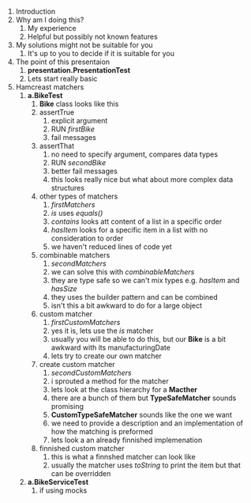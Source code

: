 1. Introduction
1. Why am I doing this?
    1. My experience
    1. Helpful but possibly not known features
1. My solutions might not be suitable for you
    1. It's up to you to decide if it is suitable for you
1. The point of this presentaion
    1. __presentation.PresentationTest__
    1. Lets start really basic
1. Hamcreast matchers
    1. __a.BikeTest__
        1. __Bike__ class looks like this
        1. assertTrue
            1. explicit argument
            1. RUN _firstBike_
            1. fail messages
        1. assertThat
            1. no need to specify argument, compares data types
            1. RUN _secondBike_
            1. better fail messages
            1. this looks really nice but what about more complex data structures
        1. other types of matchers
            1. _firstMatchers_
            1. _is_ uses _equals()_
            1. _contains_ looks att content of a list in a specific order
            1. _hasItem_ looks for a specific item in a list with no consideration to order
            1. we haven't reduced lines of code yet
        1. combinable matchers
            1. _secondMatchers_ 
            1. we can solve this with _combinableMatchers_
            1. they are type safe so we can't mix types e.g. _hasItem_ and _hasSize_
            1. they uses the builder pattern and can be combined
            1. isn't this a bit awkward to do for a large object 
        1. custom matcher
            1. _firstCustomMatchers_
            1. yes it is, lets use the _is_ matcher
            1. usually you will be able to do this, but our __Bike__ is a bit awkward with its manufacturingDate
            1. lets try to create our own matcher
        1. create custom matcher
            1. _secondCustomMatchers_
            1. i sprouted a method for the matcher
            1. lets look at the class hierarchy for a __Macther__
            1. there are a bunch of them but __TypeSafeMatcher__ sounds promising
            1. __CustomTypeSafeMatcher__ sounds like the one we want
            1. we need to provide a description and an implementation of how the matching is preformed
            1. lets look a an already finnished implemenation
        1. finnished custom matcher
            1. this is what a finnshed matcher can look like
            1. usually the matcher uses _toString_ to print the item but that can be overridden
    1. __a.BikeServiceTest__
        1. if using mocks
            
